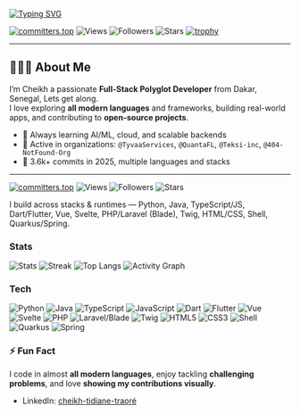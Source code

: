 
[![Typing SVG](https://readme-typing-svg.herokuapp.com?size=24&color=FF5733&width=800&lines=Hi,+I'm+Cheikh+Ahmed+✨;Full-Stack+Polyglot+Developer;3.6k%2B+Contributions+in+2025;Building+Across+Python,+Java,+TS,+Dart,+Vue,+PHP;Open+Source+%7C+Cloud+%7C+AI%2FML)](https://git.io/typing-svg)

[![committers.top](https://user-badge.committers.top/senegal_public/traorecheikh.svg)](https://user-badge.committers.top/senegal_public/traorecheikh)
![Views](https://komarev.com/ghpvc/?username=traorecheikh&label=Profile+Views)
![Followers](https://img.shields.io/github/followers/traorecheikh?label=Followers)
![Stars](https://img.shields.io/github/stars/traorecheikh?affiliations=OWNER%2CCOLLABORATOR&label=Repo+Stars)
[![trophy](https://github-profile-trophy.vercel.app/?username=traorecheikh&theme=radical&column=4)](https://github.com/ryo-ma/github-profile-trophy)

---

## 🧑🏾‍💻 About Me

I’m Cheikh a passionate **Full-Stack Polyglot Developer** from Dakar, Senegal, Lets get along.  
I love exploring **all modern languages** and frameworks, building real-world apps, and contributing to **open-source projects**.  

- 🌱 Always learning AI/ML, cloud, and scalable backends  
- 💼 Active in organizations: `@TyvaaServices`, `@QuantaFL`, `@Teksi-inc`, `@404-NotFound-Org`  
- 🎯 3.6k+ commits in 2025, multiple languages and stacks  

---
[![committers.top](https://user-badge.committers.top/senegal_public/traorecheikh.svg)](https://user-badge.committers.top/senegal_public/traorecheikh)
![Views](https://komarev.com/ghpvc/?username=traorecheikh&label=Views)
![Followers](https://img.shields.io/github/followers/traorecheikh?label=Followers)
![Stars](https://img.shields.io/github/stars/traorecheikh?affiliations=OWNER%2CCOLLABORATOR&label=Repo%20Stars)

I build across stacks & runtimes — Python, Java, TypeScript/JS, Dart/Flutter, Vue, Svelte, PHP/Laravel (Blade), Twig, HTML/CSS, Shell, Quarkus/Spring.

### Stats
![Stats](https://github-readme-stats.vercel.app/api?username=traorecheikh&show_icons=true&rank_icon=github&count_private=true&theme=radical)
![Streak](https://streak-stats.demolab.com?user=traorecheikh&theme=radical)
![Top Langs](https://github-readme-stats.vercel.app/api/top-langs/?username=traorecheikh&layout=compact&langs_count=10&theme=radical)
![Activity Graph](https://github-readme-activity-graph.vercel.app/graph?username=traorecheikh&theme=rogue&radius=8&hide_border=true)

### Tech
![Python](https://img.shields.io/badge/Python-000?logo=python)
![Java](https://img.shields.io/badge/Java-000?logo=openjdk)
![TypeScript](https://img.shields.io/badge/TypeScript-000?logo=typescript)
![JavaScript](https://img.shields.io/badge/JavaScript-000?logo=javascript)
![Dart](https://img.shields.io/badge/Dart-000?logo=dart)
![Flutter](https://img.shields.io/badge/Flutter-000?logo=flutter)
![Vue](https://img.shields.io/badge/Vue-000?logo=vue.js)
![Svelte](https://img.shields.io/badge/Svelte-000?logo=svelte)
![PHP](https://img.shields.io/badge/PHP-000?logo=php)
![Laravel/Blade](https://img.shields.io/badge/Blade-000?logo=laravel)
![Twig](https://img.shields.io/badge/Twig-000?logo=twig)
![HTML5](https://img.shields.io/badge/HTML5-000?logo=html5)
![CSS3](https://img.shields.io/badge/CSS3-000?logo=css3)
![Shell](https://img.shields.io/badge/Shell-000?logo=gnu-bash)
![Quarkus](https://img.shields.io/badge/Quarkus-000?logo=quarkus)
![Spring](https://img.shields.io/badge/Spring-000?logo=spring)


### ⚡ Fun Fact

I code in almost **all modern languages**, enjoy tackling **challenging problems**, and love **showing my contributions visually**.
- LinkedIn: [cheikh-tidiane-traoré](https://www.linkedin.com/in/cheikh-tidiane01)  
